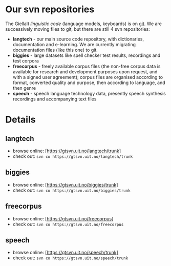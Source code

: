 # Our svn repositories

The Giellalt _linguistic code_ (language models, keyboards) is on [git](http://github.com/giellalt). We are successively moving files to git, but there are still 4 svn repositories:

- **langtech** - our main source code repository, with dictionaries, documentation and e-learning. We are currently migrating documentation files (like this one) to git.
- **biggies** - large datasets like spell checker test results, recordings and test corpora
- **freecorpus** - freely available corpus files (the non-free corpus data is available for research and development purposes upon request, and with a signed user agreement); corpus files are organised according to format, converted quality and purpose, then according to language, and then genre
- **speech** - speech language technology data, presently speech synthesis recordings and accompanying text files

# Details

## langtech

- browse online: [https://gtsvn.uit.no/langtech/trunk]
- check out: `svn co https://gtsvn.uit.no/langtech/trunk`

## biggies

- browse online: [https://gtsvn.uit.no/biggies/trunk]
- check out: `svn co https://gtsvn.uit.no/biggies/trunk`

## freecorpus

- browse online: [https://gtsvn.uit.no/freecorpus]
- check out: `svn co https://gtsvn.uit.no/freecorpus`

## speech

- browse online: [https://gtsvn.uit.no/speech/trunk]
- check out: `svn co https://gtsvn.uit.no/speech/trunk`
